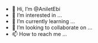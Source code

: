 - 👋 Hi, I’m @AniletEbi
- 👀 I’m interested in ...
- 🌱 I’m currently learning ...
- 💞️ I’m looking to collaborate on ...
- 📫 How to reach me ...

<!---
AniletEbi/AniletEbi is a ✨ special ✨ repository because its `README.md` (this file) appears on your GitHub profile.
You can click the Preview link to take a look at your changes.
--->
